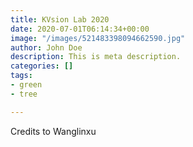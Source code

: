 ```yaml
---
title: KVsion Lab 2020
date: 2020-07-01T06:14:34+00:00
image: "/images/521483398094662590.jpg"
author: John Doe
description: This is meta description.
categories: []
tags:
- green
- tree

---
```

Credits to Wanglinxu